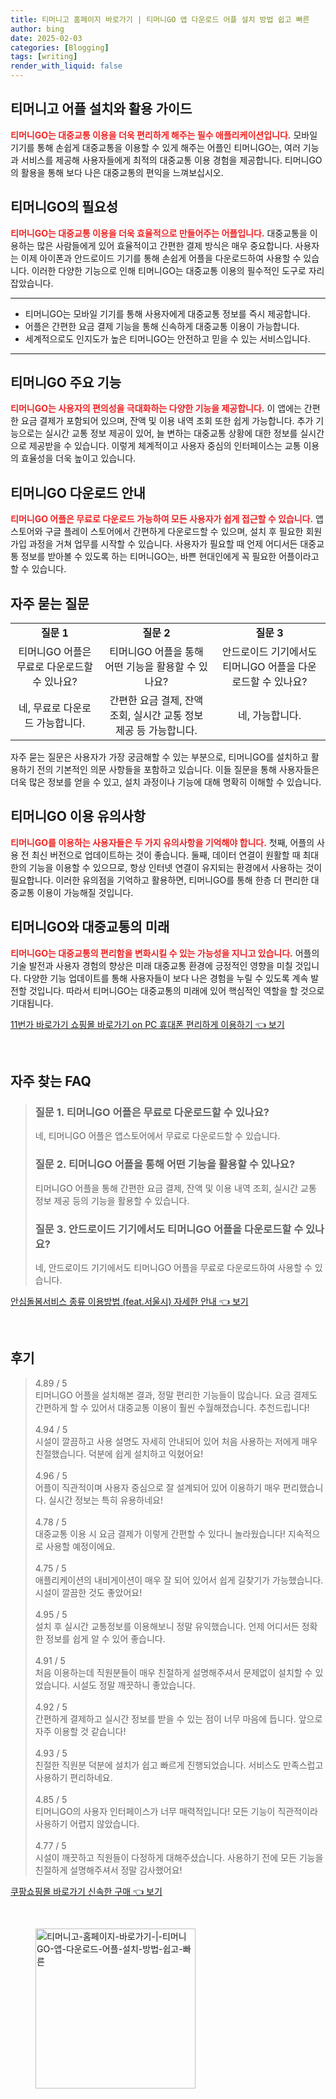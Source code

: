 ```yaml
---
title: 티머니고 홈페이지 바로가기 | 티머니GO 앱 다운로드 어플 설치 방법 쉽고 빠른
author: bing
date: 2025-02-03
categories: [Blogging]
tags: [writing]
render_with_liquid: false
---
```



<h2 id='티머니고_어플_설치와_활용_가이드'>티머니고 어플 설치와 활용 가이드</h2>

<p><b><span style="color: #ee2323;">티머니GO는 대중교통 이용을 더욱 편리하게 해주는 필수 애플리케이션입니다.</span></b> 모바일 기기를 통해 손쉽게 대중교통을 이용할 수 있게 해주는 어플인 티머니GO는, 여러 기능과 서비스를 제공해 사용자들에게 최적의 대중교통 이용 경험을 제공합니다. 티머니GO의 활용을 통해 보다 나은 대중교통의 편익을 느껴보십시오.</p>

<h2 id='티머니GO의_필요성'>티머니GO의 필요성</h2>

<p><b><span style="color: #ee2323;">티머니GO는 대중교통 이용을 더욱 효율적으로 만들어주는 어플입니다.</span></b> 대중교통을 이용하는 많은 사람들에게 있어 효율적이고 간편한 결제 방식은 매우 중요합니다. 사용자는 이제 아이폰과 안드로이드 기기를 통해 손쉽게 어플을 다운로드하여 사용할 수 있습니다. 이러한 다양한 기능으로 인해 티머니GO는 대중교통 이용의 필수적인 도구로 자리잡았습니다.</p>

<hr />

<ul>
    <li>티머니GO는 모바일 기기를 통해 사용자에게 대중교통 정보를 즉시 제공합니다.</li>
    <li>어플은 간편한 요금 결제 기능을 통해 신속하게 대중교통 이용이 가능합니다.</li>
    <li>세계적으로도 인지도가 높은 티머니GO는 안전하고 믿을 수 있는 서비스입니다.</li>
</ul>

<hr />

<h2 id='티머니GO_주요_기능'>티머니GO 주요 기능</h2>

<p><b><span style="color: #ee2323;">티머니GO는 사용자의 편의성을 극대화하는 다양한 기능을 제공합니다.</span></b> 이 앱에는 간편한 요금 결제가 포함되어 있으며, 잔액 및 이용 내역 조회 또한 쉽게 가능합니다. 추가 기능으로는 실시간 교통 정보 제공이 있어, 늘 변하는 대중교통 상황에 대한 정보를 실시간으로 제공받을 수 있습니다. 이렇게 체계적이고 사용자 중심의 인터페이스는 교통 이용의 효율성을 더욱 높이고 있습니다.</p>

<h2 id='티머니GO_다운로드_안내'>티머니GO 다운로드 안내</h2>

<p><b><span style="color: #ee2323;">티머니GO 어플은 무료로 다운로드 가능하여 모든 사용자가 쉽게 접근할 수 있습니다.</span></b> 앱 스토어와 구글 플레이 스토어에서 간편하게 다운로드할 수 있으며, 설치 후 필요한 회원가입 과정을 거쳐 업무를 시작할 수 있습니다. 사용자가 필요할 때 언제 어디서든 대중교통 정보를 받아볼 수 있도록 하는 티머니GO는, 바쁜 현대인에게 꼭 필요한 어플이라고 할 수 있습니다.</p>

<h2 id='자주_묻는_질문'>자주 묻는 질문</h2>

<table>
    <tr>
        <td style="text-align: center; height: 17px;"><b>질문 1</b></td>
        <td style="text-align: center; height: 17px;"><b>질문 2</b></td>
        <td style="text-align: center; height: 17px;"><b>질문 3</b></td>
    </tr>
    <tr>
        <td style="text-align: center;">티머니GO 어플은 무료로 다운로드할 수 있나요?</td>
        <td style="text-align: center;">티머니GO 어플을 통해 어떤 기능을 활용할 수 있나요?</td>
        <td style="text-align: center;">안드로이드 기기에서도 티머니GO 어플을 다운로드할 수 있나요?</td>
    </tr>
    <tr>
        <td style="text-align: center; height: 17px;">네, 무료로 다운로드 가능합니다.</td>
        <td style="text-align: center; height: 17px;">간편한 요금 결제, 잔액 조회, 실시간 교통 정보 제공 등 가능합니다.</td>
        <td style="text-align: center; height: 17px;">네, 가능합니다.</td>
    </tr>
</table>

<p>자주 묻는 질문은 사용자가 가장 궁금해할 수 있는 부분으로, 티머니GO를 설치하고 활용하기 전의 기본적인 의문 사항들을 포함하고 있습니다. 이들 질문을 통해 사용자들은 더욱 많은 정보를 얻을 수 있고, 설치 과정이나 기능에 대해 명확히 이해할 수 있습니다.</p>

<h2 id='티머니GO_이용_유의사항'>티머니GO 이용 유의사항</h2>

<p><b><span style="color: #ee2323;">티머니GO를 이용하는 사용자들은 두 가지 유의사항을 기억해야 합니다.</span></b> 첫째, 어플의 사용 전 최신 버전으로 업데이트하는 것이 좋습니다. 둘째, 데이터 연결이 원활할 때 최대한의 기능을 이용할 수 있으므로, 항상 인터넷 연결이 유지되는 환경에서 사용하는 것이 필요합니다. 이러한 유의점을 기억하고 활용하면, 티머니GO를 통해 한층 더 편리한 대중교통 이용이 가능해질 것입니다.</p>

<h2 id='티머니GO와_대중교통_미래'>티머니GO와 대중교통의 미래</h2>

<p><b><span style="color: #ee2323;">티머니GO는 대중교통의 편리함을 변화시킬 수 있는 가능성을 지니고 있습니다.</span></b> 어플의 기술 발전과 사용자 경험의 향상은 미래 대중교통 환경에 긍정적인 영향을 미칠 것입니다. 다양한 기능 업데이트를 통해 사용자들이 보다 나은 경험을 누릴 수 있도록 계속 발전할 것입니다. 따라서 티머니GO는 대중교통의 미래에 있어 핵심적인 역할을 할 것으로 기대됩니다.</p>


<p><a class="click-button" title="11번가 바로가기 쇼핑몰 바로가기 on PC 휴대폰 편리하게 이용하기" href="https://yellowplanner.github.io/posts/11%EB%B2%88%EA%B0%80-%EB%B0%94%EB%A1%9C%EA%B0%80%EA%B8%B0-%EC%87%BC%ED%95%91%EB%AA%B0-%EB%B0%94%EB%A1%9C%EA%B0%80%EA%B8%B0-on-PC-%ED%9C%B4%EB%8C%80%ED%8F%B0-%ED%8E%B8%EB%A6%AC%ED%95%98%EA%B2%8C-%EC%9D%B4%EC%9A%A9%ED%95%98%EA%B8%B0/" rel="dofollow">11번가 바로가기 쇼핑몰 바로가기 on PC 휴대폰 편리하게 이용하기 👈 보기</a></p><br>
<h2 id='자주_찾는_FAQ'>자주 찾는 FAQ</h2>
<div itemscope="" itemtype="https://schema.org/FAQPage"> 
<blockquote> 
<div itemscope="" itemprop="mainEntity" itemtype="https://schema.org/Question"> 
<h3 itemprop="name">질문 1. 티머니GO 어플은 무료로 다운로드할 수 있나요?</h3> 
<div itemscope="" itemprop="acceptedAnswer" itemtype="https://schema.org/Answer"> 
<span itemprop="text"> 
<p>네, 티머니GO 어플은 앱스토어에서 무료로 다운로드할 수 있습니다.</p> 
</span> 
</div> 
</div> 
<div itemscope="" itemprop="mainEntity" itemtype="https://schema.org/Question"> 
<h3 itemprop="name">질문 2. 티머니GO 어플을 통해 어떤 기능을 활용할 수 있나요?</h3> 
<div itemscope="" itemprop="acceptedAnswer" itemtype="https://schema.org/Answer"> 
<span itemprop="text"> 
<p>티머니GO 어플을 통해 간편한 요금 결제, 잔액 및 이용 내역 조회, 실시간 교통 정보 제공 등의 기능을 활용할 수 있습니다.</p> 
</span> 
</div> 
</div> 
<div itemscope="" itemprop="mainEntity" itemtype="https://schema.org/Question"> 
<h3 itemprop="name">질문 3. 안드로이드 기기에서도 티머니GO 어플을 다운로드할 수 있나요?</h3> 
<div itemscope="" itemprop="acceptedAnswer" itemtype="https://schema.org/Answer"> 
<span itemprop="text"> 
<p>네, 안드로이드 기기에서도 티머니GO 어플을 무료로 다운로드하여 사용할 수 있습니다.</p> 
</span> 
</div> 
</div> 
</blockquote> 
</div>
<p><a class="click-button" title="안심돌봄서비스 종류 이용방법 (feat.서울시) 자세한 안내" href="https://yellowplanner.github.io/posts/%EC%95%88%EC%8B%AC%EB%8F%8C%EB%B4%84%EC%84%9C%EB%B9%84%EC%8A%A4-%EC%A2%85%EB%A5%98-%EC%9D%B4%EC%9A%A9%EB%B0%A9%EB%B2%95-(feat.%EC%84%9C%EC%9A%B8%EC%8B%9C)-%EC%9E%90%EC%84%B8%ED%95%9C-%EC%95%88%EB%82%B4/" rel="dofollow">안심돌봄서비스 종류 이용방법 (feat.서울시) 자세한 안내 👈 보기</a></p><br>
<h2 id='후기'>후기</h2>
<div itemscope itemtype="https://schema.org/Product">
  <blockquote>
  <div itemprop="review" itemscope itemtype="https://schema.org/Review">
      <div itemprop="reviewRating" itemscope itemtype="https://schema.org/Rating"> <span itemprop="ratingValue">4.89</span> / <span itemprop="bestRating">5</span> </div>
      <span itemprop="reviewBody">티머니GO 어플을 설치해본 결과, 정말 편리한 기능들이 많습니다. 요금 결제도 간편하게 할 수 있어서 대중교통 이용이 훨씬 수월해졌습니다. 추천드립니다!</span>
  </div>
  <br>
  <div itemprop="review" itemscope itemtype="https://schema.org/Review">
      <div itemprop="reviewRating" itemscope itemtype="https://schema.org/Rating"> <span itemprop="ratingValue">4.94</span> / <span itemprop="bestRating">5</span> </div>
      <span itemprop="reviewBody">시설이 깔끔하고 사용 설명도 자세히 안내되어 있어 처음 사용하는 저에게 매우 친절했습니다. 덕분에 쉽게 설치하고 익혔어요!</span>
  </div>
  <br>
  <div itemprop="review" itemscope itemtype="https://schema.org/Review">
      <div itemprop="reviewRating" itemscope itemtype="https://schema.org/Rating"> <span itemprop="ratingValue">4.96</span> / <span itemprop="bestRating">5</span> </div>
      <span itemprop="reviewBody">어플이 직관적이며 사용자 중심으로 잘 설계되어 있어 이용하기 매우 편리했습니다. 실시간 정보는 특히 유용하네요!</span>
  </div>
  <br>
  <div itemprop="review" itemscope itemtype="https://schema.org/Review">
      <div itemprop="reviewRating" itemscope itemtype="https://schema.org/Rating"> <span itemprop="ratingValue">4.78</span> / <span itemprop="bestRating">5</span> </div>
      <span itemprop="reviewBody">대중교통 이용 시 요금 결제가 이렇게 간편할 수 있다니 놀라웠습니다! 지속적으로 사용할 예정이에요.</span>
  </div>
  <br>
  <div itemprop="review" itemscope itemtype="https://schema.org/Review">
      <div itemprop="reviewRating" itemscope itemtype="https://schema.org/Rating"> <span itemprop="ratingValue">4.75</span> / <span itemprop="bestRating">5</span> </div>
      <span itemprop="reviewBody">애플리케이션의 내비게이션이 매우 잘 되어 있어서 쉽게 길찾기가 가능했습니다. 시설이 깔끔한 것도 좋았어요!</span>
  </div>
  <br>
  <div itemprop="review" itemscope itemtype="https://schema.org/Review">
      <div itemprop="reviewRating" itemscope itemtype="https://schema.org/Rating"> <span itemprop="ratingValue">4.95</span> / <span itemprop="bestRating">5</span> </div>
      <span itemprop="reviewBody">설치 후 실시간 교통정보를 이용해보니 정말 유익했습니다. 언제 어디서든 정확한 정보를 쉽게 알 수 있어 좋습니다.</span>
  </div>
  <br>
  <div itemprop="review" itemscope itemtype="https://schema.org/Review">
      <div itemprop="reviewRating" itemscope itemtype="https://schema.org/Rating"> <span itemprop="ratingValue">4.91</span> / <span itemprop="bestRating">5</span> </div>
      <span itemprop="reviewBody">처음 이용하는데 직원분들이 매우 친절하게 설명해주셔서 문제없이 설치할 수 있었습니다. 시설도 정말 깨끗하니 좋았습니다.</span>
  </div>
  <br>
  <div itemprop="review" itemscope itemtype="https://schema.org/Review">
      <div itemprop="reviewRating" itemscope itemtype="https://schema.org/Rating"> <span itemprop="ratingValue">4.92</span> / <span itemprop="bestRating">5</span> </div>
      <span itemprop="reviewBody">간편하게 결제하고 실시간 정보를 받을 수 있는 점이 너무 마음에 듭니다. 앞으로 자주 이용할 것 같습니다!</span>
  </div>
  <br>
  <div itemprop="review" itemscope itemtype="https://schema.org/Review">
      <div itemprop="reviewRating" itemscope itemtype="https://schema.org/Rating"> <span itemprop="ratingValue">4.93</span> / <span itemprop="bestRating">5</span> </div>
      <span itemprop="reviewBody">친절한 직원분 덕분에 설치가 쉽고 빠르게 진행되었습니다. 서비스도 만족스럽고 사용하기 편리하네요.</span>
  </div>
  <br>
  <div itemprop="review" itemscope itemtype="https://schema.org/Review">
      <div itemprop="reviewRating" itemscope itemtype="https://schema.org/Rating"> <span itemprop="ratingValue">4.85</span> / <span itemprop="bestRating">5</span> </div>
      <span itemprop="reviewBody">티머니GO의 사용자 인터페이스가 너무 매력적입니다! 모든 기능이 직관적이라 사용하기 어렵지 않았습니다.</span>
  </div>
  <br>
  <div itemprop="review" itemscope itemtype="https://schema.org/Review">
      <div itemprop="reviewRating" itemscope itemtype="https://schema.org/Rating"> <span itemprop="ratingValue">4.77</span> / <span itemprop="bestRating">5</span> </div>
      <span itemprop="reviewBody">시설이 깨끗하고 직원들이 다정하게 대해주셨습니다. 사용하기 전에 모든 기능을 친절하게 설명해주셔서 정말 감사했어요!</span>
  </div>
  </blockquote>
</div>
<p><a class="click-button" title="쿠팡쇼핑몰 바로가기 신속한 구매" href="https://yellowplanner.github.io/posts/%EC%BF%A0%ED%8C%A1%EC%87%BC%ED%95%91%EB%AA%B0-%EB%B0%94%EB%A1%9C%EA%B0%80%EA%B8%B0-%EC%8B%A0%EC%86%8D%ED%95%9C-%EA%B5%AC%EB%A7%A4/" rel="dofollow">쿠팡쇼핑몰 바로가기 신속한 구매 👈 보기</a></p><br>
<figure class="image"><img src="https://yellowplanner.github.io/assets/img/thumbnail/티머니고-홈페이지-바로가기-|-티머니GO-앱-다운로드-어플-설치-방법-쉽고-빠른.webp" alt="티머니고-홈페이지-바로가기-|-티머니GO-앱-다운로드-어플-설치-방법-쉽고-빠른" width="256" height="256"></figure>